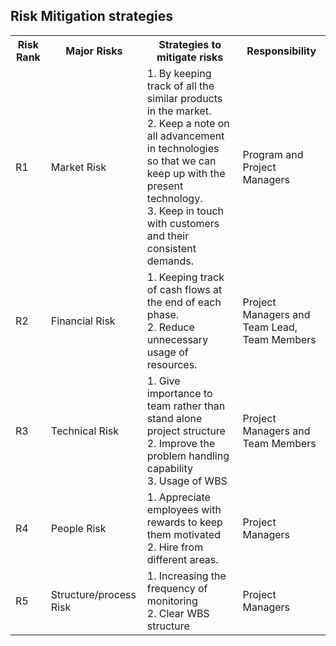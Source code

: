 <!DOCTYPE html>
<html lang="en">
<head>
  <meta charset="utf-8">
  <link rel="stylesheet" href="https://stackpath.bootstrapcdn.com/bootstrap/4.3.1/css/bootstrap.min.css">
  <link rel="stylesheet" href="https://stackpath.bootstrapcdn.com/bootstrap/4.3.1/js/bootstrap.min.js">
  <link rel="stylesheet" href="https://stackpath.bootstrapcdn.com/bootstrap/4.3.1/js/bootstrap.bundle.min.js">
</head>
<body>
<div class="container">
<h2>Risk Mitigation strategies</h2>
</nav>
</div>
<div class="container">
<table>
  <tr>
    <th>Risk Rank</th>
    <th>Major Risks</th> 
    <th>Strategies to mitigate risks</th>
    <th>Responsibility</th>
  </tr>
  <tr>
  <td>R1</td>
  <td>Market Risk</td>
  <td>1. By keeping track of all the similar products in the        market.<br>2. Keep a note on all advancement in technologies so that we can keep up with the present technology.<br>3. Keep in touch with customers and their consistent demands. 
</td>
  <td>Program and Project Managers</td>
  </tr>
  <tr>
  <td>R2</td>
  <td>Financial Risk</td>
  <td>1. Keeping track of cash flows at the end of each phase.<br>2. Reduce unnecessary usage of resources.       
</td>
  <td>Project Managers and Team Lead, Team Members</td>
  </tr>
  <tr>
  <td>R3</td>
  <td>Technical Risk</td>
  <td>1. Give importance to team rather than stand alone project structure<br>2. Improve the problem handling capability<br>3. Usage of WBS
</td>
  <td>Project Managers and Team Members</td>
  </tr>
  <tr>
  <td>R4</td>
  <td>People Risk</td>
  <td>1. Appreciate employees with rewards to keep them motivated<br>2. Hire from different areas.
</td>
  <td>Project Managers</td>
  </tr>
  <tr>
  <td>R5</td>
  <td>Structure/process Risk</td>
  <td>1. Increasing the frequency of monitoring<br>2. Clear WBS structure
</td>
  <td>Project Managers</td>
  </tr>
  </table>
  </div>
  </body>
  </html>
